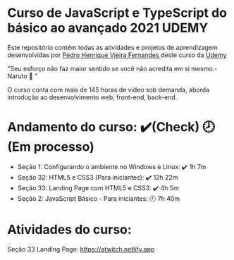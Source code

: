 # Curso de JavaScript e TypeScript do básico ao avançado 2021 UDEMY

Este repositório contém todas as atividades e projetos de aprendizagem desenvolvidas por <a href="https://www.linkedin.com/in/pedro-henrique-vieira-fernandes/">Pedro Henrique Vieira Fernandes </a> deste curso da <a href ="https://www.udemy.com/course/curso-de-javascript-moderno-do-basico-ao-avancado/">Udemy </a>

"Seu esforço não faz maior sentido se você não acredita em si mesmo.- Naruto 🍜 "

O curso conta com mais de 145 horas de vídeo sob demanda, aborda introdução ao desenvolvimento web, front-end, back-end.

# Andamento do curso: ✔️(Check) 🕗(Em processo)
- Seção 1: Configurando o ambiente no Windows e Linux: ✔️ 1h 7m
- Seção 32: HTML5 e CSS3 (Para iniciantes): ✔️ 12h 22m
- Seção 33: Landing Page com HTML5 e CSS3:  ✔️ 4h 5m
- Seção 2: JavaScript Básico - Para iniciantes:  🕗 7h 40m

# Atividades do curso:

Seção 33 Landing Page: https://atwitch.netlify.app
